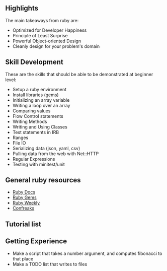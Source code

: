 ## Highlights

The main takeaways from ruby are:

* Optimized for Developer Happiness
* Principle of Least Surprise
* Powerful Object-oriented Design
* Cleanly design for your problem's domain

## Skill Development

These are the skills that should be able to be demonstrated at beginner level:

* Setup a ruby environment
* Install libraries (gems)
* Initializing an array variable
* Writing a loop over an array
* Comparing values
* Flow Control statements
* Writing Methods
* Writing and Using Classes
* Test statements in IRB
* Ranges
* File IO
* Serializing data (json, yaml, csv)
* Pulling data from the web with Net::HTTP
* Regular Expressions
* Testing with minitest/unit

## General ruby resources

* [Ruby Docs](http://ruby-doc.org/core)
* [Ruby Gems](http://rubygems.org/)
* [Ruby Weekly](http://rubyweekly.com/)
* [Confreaks](http://confreaks.com/)

## Tutorial list

## Getting Experience

* Make a script that takes a number argument, and computes fibonacci to that
  place
* Make a TODO list that writes to files
